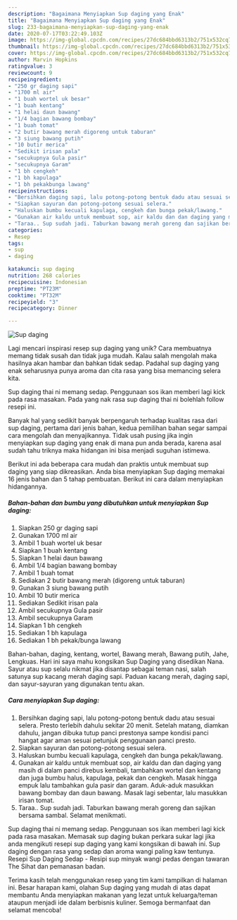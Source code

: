 ```yaml
---
description: "Bagaimana Menyiapkan Sup daging yang Enak"
title: "Bagaimana Menyiapkan Sup daging yang Enak"
slug: 233-bagaimana-menyiapkan-sup-daging-yang-enak
date: 2020-07-17T03:22:49.103Z
image: https://img-global.cpcdn.com/recipes/27dc684bbd6313b2/751x532cq70/sup-daging-foto-resep-utama.jpg
thumbnail: https://img-global.cpcdn.com/recipes/27dc684bbd6313b2/751x532cq70/sup-daging-foto-resep-utama.jpg
cover: https://img-global.cpcdn.com/recipes/27dc684bbd6313b2/751x532cq70/sup-daging-foto-resep-utama.jpg
author: Marvin Hopkins
ratingvalue: 3
reviewcount: 9
recipeingredient:
- "250 gr daging sapi"
- "1700 ml air"
- "1 buah wortel uk besar"
- "1 buah kentang"
- "1 helai daun bawang"
- "1/4 bagian bawang bombay"
- "1 buah tomat"
- "2 butir bawang merah digoreng untuk taburan"
- "3 siung bawang putih"
- "10 butir merica"
- "Sedikit irisan pala"
- "secukupnya Gula pasir"
- "secukupnya Garam"
- "1 bh cengkeh"
- "1 bh kapulaga"
- "1 bh pekakbunga lawang"
recipeinstructions:
- "Bersihkan daging sapi, lalu potong-potong bentuk dadu atau sesuai selera. Presto terlebih dahulu sekitar 20 menit. Setelah matang, diamkan dahulu, jangan dibuka tutup panci prestonya sampe kondisi panci hangat agar aman sesuai petunjuk penggunaan panci presto."
- "Siapkan sayuran dan potong-potong sesuai selera."
- "Haluskan bumbu kecuali kapulaga, cengkeh dan bunga pekak/lawang."
- "Gunakan air kaldu untuk membuat sop, air kaldu dan dan daging yang masih di dalam panci direbus kembali, tambahkan wortel dan kentang dan juga bumbu halus, kapulaga, pekak dan cengkeh. Masak hingga empuk lalu tambahkan gula pasir dan garam. Aduk-aduk masukkan bawang bombay dan daun bawang. Masak lagi sebentar, lalu masukkan irisan tomat."
- "Taraa.. Sup sudah jadi. Taburkan bawang merah goreng dan sajikan bersama sambal. Selamat menikmati."
categories:
- Resep
tags:
- sup
- daging

katakunci: sup daging 
nutrition: 268 calories
recipecuisine: Indonesian
preptime: "PT23M"
cooktime: "PT32M"
recipeyield: "3"
recipecategory: Dinner

---
```



![Sup daging](https://img-global.cpcdn.com/recipes/27dc684bbd6313b2/751x532cq70/sup-daging-foto-resep-utama.jpg)

Lagi mencari inspirasi resep sup daging yang unik? Cara membuatnya memang tidak susah dan tidak juga mudah. Kalau salah mengolah maka hasilnya akan hambar dan bahkan tidak sedap. Padahal sup daging yang enak seharusnya punya aroma dan cita rasa yang bisa memancing selera kita.

Sup daging thai ni memang sedap. Penggunaan sos ikan memberi lagi kick pada rasa masakan. Pada yang nak rasa sup daging thai ni bolehlah follow resepi ini.

Banyak hal yang sedikit banyak berpengaruh terhadap kualitas rasa dari sup daging, pertama dari jenis bahan, kedua pemilihan bahan segar sampai cara mengolah dan menyajikannya. Tidak usah pusing jika ingin menyiapkan sup daging yang enak di mana pun anda berada, karena asal sudah tahu triknya maka hidangan ini bisa menjadi suguhan istimewa.


Berikut ini ada beberapa cara mudah dan praktis untuk membuat sup daging yang siap dikreasikan. Anda bisa menyiapkan Sup daging memakai 16 jenis bahan dan 5 tahap pembuatan. Berikut ini cara dalam menyiapkan hidangannya.

<!--inarticleads1-->

##### Bahan-bahan dan bumbu yang dibutuhkan untuk menyiapkan Sup daging:

1. Siapkan 250 gr daging sapi
1. Gunakan 1700 ml air
1. Ambil 1 buah wortel uk besar
1. Siapkan 1 buah kentang
1. Siapkan 1 helai daun bawang
1. Ambil 1/4 bagian bawang bombay
1. Ambil 1 buah tomat
1. Sediakan 2 butir bawang merah (digoreng untuk taburan)
1. Gunakan 3 siung bawang putih
1. Ambil 10 butir merica
1. Sediakan Sedikit irisan pala
1. Ambil secukupnya Gula pasir
1. Ambil secukupnya Garam
1. Siapkan 1 bh cengkeh
1. Sediakan 1 bh kapulaga
1. Sediakan 1 bh pekak/bunga lawang


Bahan-bahan, daging, kentang, wortel, Bawang merah, Bawang putih, Jahe, Lengkuas. Hari ini saya mahu kongsikan Sup Daging yang disedikan Nana. Sayur atau sup selalu nikmat jika disantap sebagai teman nasi, salah satunya sup kacang merah daging sapi. Paduan kacang merah, daging sapi, dan sayur-sayuran yang digunakan tentu akan. 

<!--inarticleads2-->

##### Cara menyiapkan Sup daging:

1. Bersihkan daging sapi, lalu potong-potong bentuk dadu atau sesuai selera. Presto terlebih dahulu sekitar 20 menit. Setelah matang, diamkan dahulu, jangan dibuka tutup panci prestonya sampe kondisi panci hangat agar aman sesuai petunjuk penggunaan panci presto.
1. Siapkan sayuran dan potong-potong sesuai selera.
1. Haluskan bumbu kecuali kapulaga, cengkeh dan bunga pekak/lawang.
1. Gunakan air kaldu untuk membuat sop, air kaldu dan dan daging yang masih di dalam panci direbus kembali, tambahkan wortel dan kentang dan juga bumbu halus, kapulaga, pekak dan cengkeh. Masak hingga empuk lalu tambahkan gula pasir dan garam. Aduk-aduk masukkan bawang bombay dan daun bawang. Masak lagi sebentar, lalu masukkan irisan tomat.
1. Taraa.. Sup sudah jadi. Taburkan bawang merah goreng dan sajikan bersama sambal. Selamat menikmati.


Sup daging thai ni memang sedap. Penggunaan sos ikan memberi lagi kick pada rasa masakan. Memasak sup daging bukan perkara sukar lagi jika anda mengikuti resepi sup daging yang kami kongsikan di bawah ini. Sup daging dengan rasa yang sedap dan aroma wangi paling kaw tentunya. Resepi Sup Daging Sedap - Resipi sup minyak wangi pedas dengan tawaran The Sihat dan pemanasan badan. 

Terima kasih telah menggunakan resep yang tim kami tampilkan di halaman ini. Besar harapan kami, olahan Sup daging yang mudah di atas dapat membantu Anda menyiapkan makanan yang lezat untuk keluarga/teman ataupun menjadi ide dalam berbisnis kuliner. Semoga bermanfaat dan selamat mencoba!
